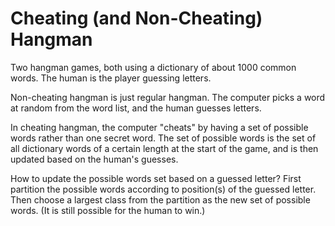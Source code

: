 Cheating (and Non-Cheating) Hangman
===================

Two hangman games, both using a dictionary of about 1000 common words. The human is the player guessing letters.

Non-cheating hangman is just regular hangman. The computer picks a word at random from the word list, and the human guesses letters.

In cheating hangman, the computer "cheats" by having a set of possible words rather than one secret word. The set of possible words is the set of all dictionary words of a certain length at the start of the game, and is then updated based on the human's guesses.

How to update the possible words set based on a guessed letter? First partition the possible words according to position(s) of the guessed letter. Then choose a largest class from the partition as the new set of possible words. (It is still possible for the human to win.)
